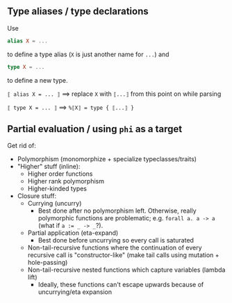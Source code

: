 ## Type aliases / type declarations

Use
```elm
alias X = ...
```

to define a type alias (`X` is just another name for `...`) and
```elm
type X = ...
```
to define a new type.

`⟦ alias X = ... ⟧` ==> replace `X` with `⟦...⟧` from this point on while parsing

`⟦ type X = ... ⟧` ==> `%⟦X⟧ = type { ⟦...⟧ }`

## Partial evaluation / using `phi` as a target

Get rid of:
- Polymorphism (monomorphize + specialize typeclasses/traits)
- "Higher" stuff (inline):
    - Higher order functions
    - Higher rank polymorphism
    - Higher-kinded types
- Closure stuff:
    - Currying (uncurry)
        - Best done after no polymorphism left. 
            Otherwise, really polymorphic functions are problematic;
            e.g. `forall a. a -> a` (what if `a := _ -> _`?).
    - Partial application (eta-expand)
        - Best done before uncurrying so every call is saturated
    - Non-tail-recursive functions where the continuation of every recursive call is "constructor-like"
        (make tail calls using mutation + hole-passing)
    - Non-tail-recursive nested functions which capture variables (lambda lift)
        - Ideally, these functions can't escape upwards because of uncurrying/eta expansion